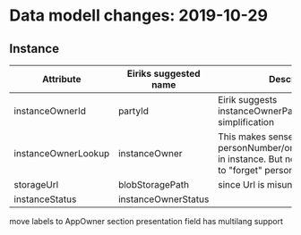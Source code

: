 # Data modell changes: 2019-10-29

## Instance

Attribute | Eiriks suggested name | Description
---| --- | ---
instanceOwnerId | partyId | Eirik suggests instanceOwnerPartyId, which is no simplification
instanceOwnerLookup | instanceOwner | This makes sense if we store personNumber/organsiationNumber in instance. But not if we are going to "forget" personNumber.
storageUrl | blobStoragePath | since Url is misunderstood
instanceStatus | instanceOwnerStatus |


move labels to AppOwner section
presentation field has multilang support



